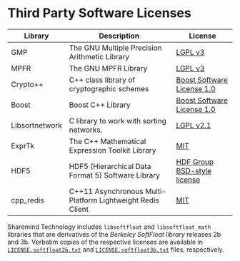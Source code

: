 # Third Party Software Licenses

Library        | Description                                                | License
---------------|------------------------------------------------------------|--------
GMP            | The GNU Multiple Precision Arithmetic Library              | [LGPL v3][LGPLv3]
MPFR           | The GNU MPFR Library                                       | [LGPL v3][LGPLv3]
Crypto++       | C++ class library of cryptographic schemes                 | [Boost Software License 1.0][BOOSTv1]
Boost          | Boost C++ Library                                          | [Boost Software License 1.0][BOOSTv1]
Libsortnetwork | C library to work with sorting networks.                   | [LGPL v2.1][LGPLv2.1]
ExprTk         | The C++ Mathematical Expression Toolkit Library            | [MIT][MIT-exprtk]
HDF5           | HDF5 (Hierarchical Data Format 5) Software Library         | [HDF Group BSD-style license][HDF5]
cpp_redis      | C++11 Asynchronous Multi-Platform Lightweight Redis Client | [MIT][MIT-cpp_redis]

Sharemind Technology includes `libsoftfloat` and `libsoftfloat_math` 
libraries that are derivatives of the _Berkeley SoftFloat library_
releases 2b and 3b. Verbatim copies of the respective licenses are available in 
[`LICENSE.softfloat2b.txt`](licenses/LICENSE.softfloat2b.txt) and [`LICENSE.softfloat3b.txt`](licenses/LICENSE.softfloat3b.txt) files, respectively.

[LGPLv3]: licenses/LICENSE.LGPL3.txt 
	"GNU Lesser General Public License, version 3"
[LGPLv2.1]: licenses/LICENSE.LGPL2.1.txt 
	"GNU Lesser General Public License, version 2.1"
[BOOSTv1]: licenses/LICENSE.Boost1.txt 
	"Boost Software License 1.0"
[MIT-cpp_redis]: licenses/LICENSE.cpp_redis.txt 
	"The MIT License"
[MIT-exprtk]: licenses/LICENSE.exprtk.txt 
	"The MIT License"
[HDF5]: licenses/LICENSE.HDF5.txt
